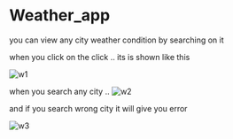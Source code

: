 # Weather_app
 you can view any city weather condition by searching on it
 
 
 when you click on the click .. its is shown like this
 
![w1](https://github.com/Sajid-tech/Weather_app/assets/80850448/f0365094-5390-4d40-8d90-76d10fa3a01d)


when you search any city ..
![w2](https://github.com/Sajid-tech/Weather_app/assets/80850448/c750994f-2035-413f-b45a-ad973fb703dd)


and if you search wrong city it will give you error

![w3](https://github.com/Sajid-tech/Weather_app/assets/80850448/d471a4bf-884a-4fef-9343-b519e5a6557c)
